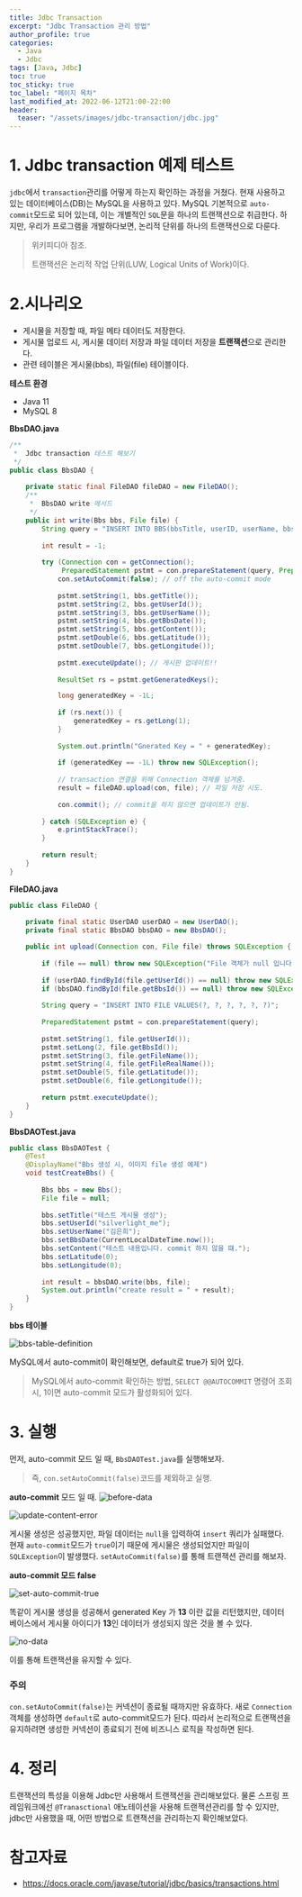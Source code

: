 ```yaml
---
title: Jdbc Transaction
excerpt: "Jdbc Transaction 관리 방법"
author_profile: true
categories:
  - Java
  - Jdbc
tags: [Java, Jdbc]
toc: true
toc_sticky: true
toc_label: "페이지 목차"
last_modified_at: 2022-06-12T21:00-22:00
header:
  teaser: "/assets/images/jdbc-transaction/jdbc.jpg"
---
```


# 1. Jdbc transaction 예제 테스트

 `jdbc`에서 `transaction`관리를 어떻게 하는지 확인하는 과정을 거쳤다. 현재 사용하고 있는 데이터베이스(DB)는 MySQL을 사용하고 있다. MySQL 기본적으로 `auto-commit`모드로 되어 있는데, 이는 개별적인 `SQL`문을 하나의 트랜잭션으로 취급한다. 하지만, 우리가 프로그램을 개발하다보면, 논리적 단위를 하나의 트랜잭션으로 다룬다.

> 위키피디아 참조.
>
> 트랜잭션은 논리적 작업 단위(LUW, Logical Units of Work)이다.

# 2.시나리오

* 게시물을 저장할 때, 파일 메타 데이터도 저장한다.
* 게시물 업로드 시, 게시물 데이터 저장과 파일 데이터 저장을 **트랜잭션**으로 관리한다.
* 관련 테이블은 게시물(bbs), 파일(file) 테이블이다.

**테스트 환경**

* Java 11
* MySQL 8

**BbsDAO.java**

```java
/**
 *	Jdbc transaction 테스트 해보기
 */
public class BbsDAO {
    
    private static final FileDAO fileDAO = new FileDAO();
	/**
	 *  BbsDAO write 메서드
	 */
	public int write(Bbs bbs, File file) {
		String query = "INSERT INTO BBS(bbsTitle, userID, userName, bbsDate, bbsContent, latitude, longitude) VALUES (?, ?, ?, ?, ?, ?, ?)";
		
		int result = -1;
		
		try (Connection con = getConnection();
			 PreparedStatement pstmt = con.prepareStatement(query, PreparedStatement.RETURN_GENERATED_KEYS)) {
			con.setAutoCommit(false); // off the auto-commit mode
			
			pstmt.setString(1, bbs.getTitle());
			pstmt.setString(2, bbs.getUserId());
			pstmt.setString(3, bbs.getUserName());
			pstmt.setString(4, bbs.getBbsDate());
			pstmt.setString(5, bbs.getContent());
			pstmt.setDouble(6, bbs.getLatitude());
			pstmt.setDouble(7, bbs.getLongitude());
			
			pstmt.executeUpdate(); // 게시판 업데이트!!
			
			ResultSet rs = pstmt.getGeneratedKeys();

			long generatedKey = -1L;
			
			if (rs.next()) {
				generatedKey = rs.getLong(1);
			}
			
			System.out.println("Gnerated Key = " + generatedKey);
			
			if (generatedKey == -1L) throw new SQLException();
			
			// transaction 연결을 위해 Connection 객체를 넘겨줌.
			result = fileDAO.upload(con, file); // 파일 저장 시도.
			
			con.commit(); // commit을 하지 않으면 업데이트가 안됨.
			
		} catch (SQLException e) {
			e.printStackTrace();
		}
	
		return result;
	}
}
```

**FileDAO.java**

```java
public class FileDAO {
	
	private final static UserDAO userDAO = new UserDAO();
	private final static BbsDAO bbsDAO = new BbsDAO();

	public int upload(Connection con, File file) throws SQLException { // Connection 객체를 넘겨 받음.
		
		if (file == null) throw new SQLException("File 객체가 null 입니다.");
		
		if (userDAO.findById(file.getUserId()) == null) throw new SQLException("파일의 userID가 누락되었습니다.");
		if (bbsDAO.findById(file.getBbsId()) == null) throw new SQLException("파일의 게시판 ID가  누락되었습니다.");
		
		String query = "INSERT INTO FILE VALUES(?, ?, ?, ?, ?, ?)";
		
		PreparedStatement pstmt = con.prepareStatement(query);
	
		pstmt.setString(1, file.getUserId());
		pstmt.setLong(2, file.getBbsId());
		pstmt.setString(3, file.getFileName());
		pstmt.setString(4, file.getFileRealName());
		pstmt.setDouble(5, file.getLatitude());
		pstmt.setDouble(6, file.getLongitude());
		
		return pstmt.executeUpdate();
	}
}
```

**BbsDAOTest.java**

```java
public class BbsDAOTest {
    @Test
	@DisplayName("Bbs 생성 시, 이미지 file 생성 예제")
	void testCreateBbs() {
		
		Bbs bbs = new Bbs();
		File file = null;
		
		bbs.setTitle("테스트 게시물 생성");
		bbs.setUserId("silverlight_me");
		bbs.setUserName("김은희");
		bbs.setBbsDate(CurrentLocalDateTime.now());
		bbs.setContent("테스트 내용입니다. commit 하지 않을 떄.");
		bbs.setLatitude(0);
		bbs.setLongitude(0);
		
		int result = bbsDAO.write(bbs, file);
		System.out.println("create result = " + result);
	}
}
```

**bbs 테이블**

![bbs-table-definition](\assets\images\jdbc-transaction\bbs-table-definition.png)

MySQL에서 auto-commit이 확인해보면, default로 true가 되어 있다.

> MySQL에서 auto-commit 확인하는 방법, `SELECT @@AUTOCOMMIT` 명령어 조회 시, 1이면 auto-commit 모드가 활성화되어 있다.

# 3. 실행

먼저, auto-commit 모드 일 때, `BbsDAOTest.java`를 실행해보자.

> 즉, `con.setAutoCommit(false)`코드를 제외하고 실행.

**auto-commit** 모드 일 때.
![before-data](\assets\images\jdbc-transaction\before-data.png)

![update-content-error](\assets\images\jdbc-transaction\update-content-error.png)

게시물 생성은 성공했지만, 파일 데이터는 `null`을 입력하여 `insert` 쿼리가 실패했다. 현재 `auto-commit`모드가 `true`이기 때문에 게시물은 생성되었지만 파일이 `SQLException`이 발생했다. `setAutoCommit(false)`를 통해 트랜잭션 관리를 해보자.

**auto-commit 모드 false**

![set-auto-commit-true](\assets\images\jdbc-transaction\set-auto-commit-true.png)

똑같이 게시물 생성을 성공해서 generated Key 가 **13** 이란 값을 리턴했지만, 데이터 베이스에서 게시물 아이디가 **13**인 데이터가 생성되지 않은 것을 볼 수 있다.

![no-data](\assets\images\jdbc-transaction\no-data.png)

이를 통해 트랜잭션을 유지할 수 있다.

### 주의

`con.setAutoCommit(false)`는 커넥션이 종료될 때까지만 유효하다. 새로 `Connection` 객체를 생성하면 `default`로 auto-commit모드가 된다. 따라서 논리적으로 트랜잭션을 유지하려면 생성한 커넥션이 종료되기 전에 비즈니스 로직을 작성하면 된다.

# 4. 정리

트랜잭션의 특성을 이용해 Jdbc만 사용해서 트랜잭션을 관리해보았다. 물론 스프링 프레임워크에선 `@Tranasctional` 애노테이션을 사용해 트랜잭션관리를 할 수 있지만, jdbc만 사용했을 때, 어떤 방법으로 트랜잭션을 관리하는지 확인해보았다.

# 참고자료

* https://docs.oracle.com/javase/tutorial/jdbc/basics/transactions.html
